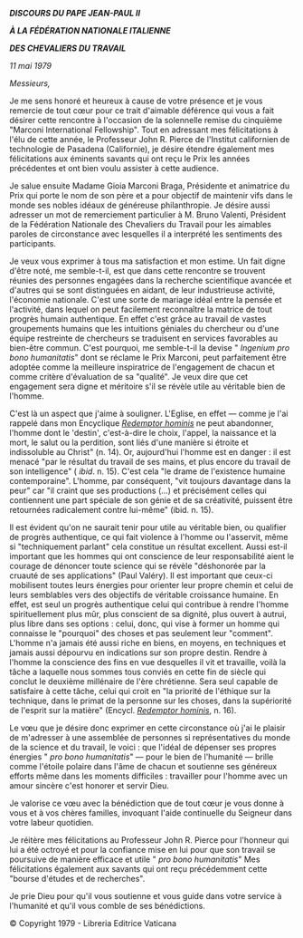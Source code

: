 ***DISCOURS DU PAPE JEAN-PAUL II***

***À LA FÉDÉRATION NATIONALE ITALIENNE***

***DES CHEVALIERS DU TRAVAIL***

*11 mai 1979*

*Messieurs,*

Je me sens honoré et heureux à cause de votre présence et je vous remercie de tout cœur pour ce trait d'aimable déférence qui vous a fait désirer cette rencontre à l'occasion de la solennelle remise du cinquième "Marconi International Fellowship". Tout en adressant mes félicitations à l'élu de cette année, le Professeur John R. Pierce de l'Institut californien de technologie de Pasadena (Californie), je désire étendre également mes félicitations aux éminents savants qui ont reçu le Prix les années précédentes et ont bien voulu assister à cette audience.

Je salue ensuite Madame Gioia Marconi Braga, Présidente et animatrice du Prix qui porte le nom de son père et a pour objectif de maintenir vifs dans le monde ses nobles idéaux de généreuse philanthropie. Je désire aussi adresser un mot de remerciement particulier à M. Bruno Valenti, Président de la Fédération Nationale des Chevaliers du Travail pour les aimables paroles de circonstance avec lesquelles il a interprété les sentiments des participants.

Je veux vous exprimer à tous ma satisfaction et mon estime. Un fait digne d'être noté, me semble-t-il, est que dans cette rencontre se trouvent réunies des personnes engagées dans la recherche scientifique avancée et d'autres qui se sont distinguées en aidant, de leur industrieuse activité, l'économie nationale. C'est une sorte de mariage idéal entre la pensée et l'activité, dans lequel on peut facilement reconnaître la matrice de tout progrès humain authentique. En effet c'est grâce au travail de vastes groupements humains que les intuitions géniales du chercheur ou d'une équipe restreinte de chercheurs se traduisent en services favorables au bien-être commun. C'est pourquoi, me semble-t-il la devise " *Ingenium pro bono humanitatis*" dont se réclame le Prix Marconi, peut parfaitement être adoptée comme la meilleure inspiratrice de l'engagement de chacun et comme critère d'évaluation de sa "qualité". Je veux dire que cet engagement sera digne et méritoire s'il se révèle utile au véritable bien de l'homme.

C'est là un aspect que j'aime à souligner. L'Eglise, en effet — comme je l'ai rappelé dans mon Encyclique *[Redemptor hominis](http://www.vatican.va/edocs/FRA0077/_INDEX.HTM)* ne peut abandonner, l'homme dont le 'destin', c'est-à-dire le choix, l'appel, la naissance et la mort, le salut ou la perdition, sont liés d'une manière si étroite et indissoluble au Christ" (n. 14). Or, aujourd'hui l'homme est en danger : il est menacé "par le résultat du travail de ses mains, et plus encore du travail de son intelligence" ( *ibid*. n. 15). C'est cela "le drame de l'existence humaine contemporaine". L'homme, par conséquent, "vit toujours davantage dans la peur" car "il craint que ses productions (...) et précisément celles qui contiennent une part spéciale de son génie et de sa créativité, puissent être retournées radicalement contre lui-même"  (ibid. n. 15).

Il est évident qu'on ne saurait tenir pour utile au véritable bien, ou qualifier de progrès authentique, ce qui fait violence à l'homme ou l'asservit, même si "techniquement parlant" cela constitue un résultat excellent. Aussi est-il important que les hommes qui ont conscience de leur responsabilité aient le courage de dénoncer toute science qui se révèle "déshonorée par la cruauté de ses applications" (Paul Valéry). Il est important que ceux-ci mobilisent toutes leurs énergies pour orienter leur propre chemin et celui de leurs semblables vers des objectifs de véritable croissance humaine. En effet, est seul un progrès authentique celui qui contribue à rendre l'homme spirituellement plus mûr, plus conscient de sa dignité, plus ouvert à autrui, plus libre dans ses options : celui, donc, qui vise à former un homme qui connaisse le "pourquoi" des choses et pas seulement leur "comment". L'homme n'a jamais été aussi riche en biens, en moyens, en techniques et jamais aussi dépourvu en indications sur son propre destin. Rendre à l'homme la conscience des fins en vue desquelles il vit et travaille, voilà la tâche a laquelle nous sommes tous conviés en cette fin de siècle qui conclut le deuxième millénaire de l'ère chrétienne. Sera seul capable de satisfaire à cette tâche, celui qui croit en "la priorité de l'éthique sur la technique, dans le primat de la personne sur les choses, dans la supériorité de l'esprit sur la matière" (Encycl. *[Redemptor hominis](http://www.vatican.va/edocs/FRA0077/_INDEX.HTM)*, n. 16).

Le vœu que je désire donc exprimer en cette circonstance où j'ai le plaisir de m'adresser à une assemblée de personnes si représentatives du monde de la science et du travail, le voici : que l'idéal de dépenser ses propres énergies " *pro bono humanitatis*" — pour le bien de l'humanité — brille comme l'étoile polaire dans l'âme de chacun et soutienne ses généreux efforts même dans les moments difficiles : travailler pour l'homme avec un amour sincère c'est honorer et servir Dieu.

Je valorise ce vœu avec la bénédiction que de tout cœur je vous donne à vous et à vos chères familles, invoquant l'aide continuelle du Seigneur dans votre labeur quotidien.

Je réitère mes félicitations au Professeur John R. Pierce pour l'honneur qui lui a été octroyé et pour la confiance mise en lui pour que son travail se poursuive de manière efficace et utile " *pro bono humanitatis*" Mes félicitations également aux savants qui ont reçu précédemment cette "bourse d'études et de recherches".

Je prie Dieu pour qu'il vous soutienne et vous guide dans votre service à l'humanité et qu'il vous comble de ses bénédictions.

© Copyright 1979 - Libreria Editrice Vaticana